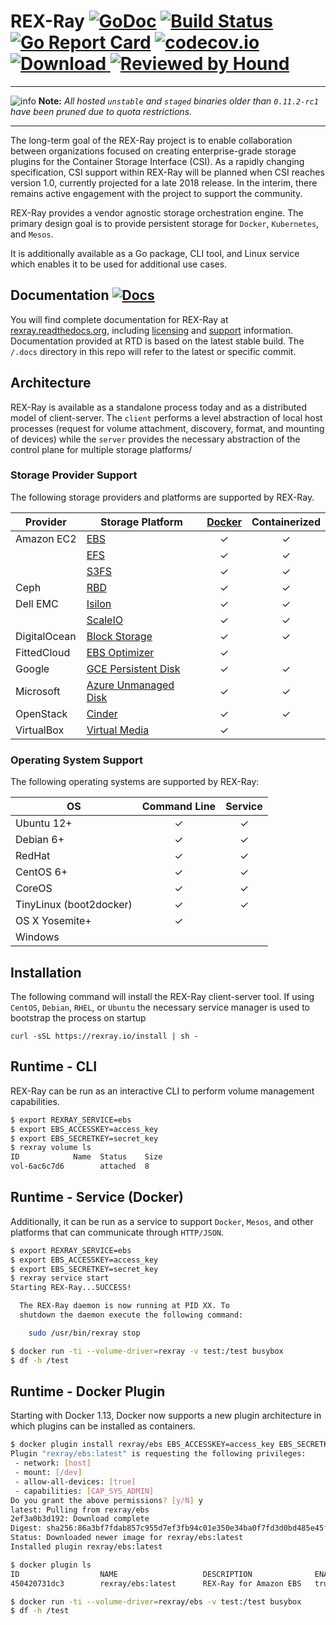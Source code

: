 # REX-Ray [![GoDoc](https://godoc.org/github.com/rexray/rexray?status.svg)](http://godoc.org/github.com/rexray/rexray) [![Build Status](http://travis-ci.org/rexray/rexray.svg?branch=master)](https://travis-ci.org/rexray/rexray) [![Go Report Card](http://goreportcard.com/badge/rexray/rexray)](http://goreportcard.com/report/rexray/rexray) [![codecov.io](https://codecov.io/github/rexray/rexray/coverage.svg?branch=master)](https://codecov.io/github/rexray/rexray?branch=master) [ ![Download](http://api.bintray.com/packages/rexray/rexray/stable/images/download.svg) ](https://dl.bintray.com/rexray/rexray/stable/latest/) [![Reviewed by Hound](https://img.shields.io/badge/Reviewed_by-Hound-8E64B0.svg)](https://houndci.com)

---

![info](https://cdn.rawgit.com/akutz/741a53ec8cd1348753556e8bd4d2836a/raw/399cb9e5b39436d119d77a893dd991db0a7b6f9f/info-circle.svg "info-circle") **Note:** _All hosted `unstable` and `staged` binaries older than `0.11.2-rc1` have
been pruned due to quota restrictions._

---

The long-term goal of the REX-Ray project is to enable collaboration between
organizations  focused on creating enterprise-grade storage plugins for the
Container Storage Interface (CSI). As a rapidly changing specification, CSI
support within REX-Ray will be planned when CSI reaches version 1.0, currently
projected for a late 2018 release. In the interim, there remains active
engagement with the project to support the community.

REX-Ray provides a vendor agnostic storage orchestration engine.  The primary
design goal is to provide persistent storage for `Docker`, `Kubernetes`, and `Mesos`.

It is additionally available as a Go package, CLI tool, and Linux service which
enables it to be used for additional use cases.

## Documentation [![Docs](https://readthedocs.org/projects/rexray/badge/?version=stable)](http://rexray.readthedocs.org/en/stable/)
You will find complete documentation for REX-Ray at [rexray.readthedocs.org](http://rexray.readthedocs.org/en/stable/), including
[licensing](http://rexray.readthedocs.org/en/stable/about/license/) and
[support](http://rexray.readthedocs.org/en/stable/#getting-help) information.
Documentation provided at RTD is based on the latest stable build.  The `/.docs`
directory in this repo will refer to the latest or specific commit.

## Architecture
REX-Ray is available as a standalone process today and as a distributed
model of client-server.  The `client` performs a level abstraction of local
host processes (request for volume attachment, discovery, format, and mounting
of devices) while the `server` provides the necessary abstraction of the
control plane for multiple storage platforms/

### Storage Provider Support
The following storage providers and platforms are supported by REX-Ray.

| Provider              | Storage Platform  | <center>[Docker](https://docs.docker.com/engine/extend/plugins_volume/)</center> | <center>Containerized</center> |
|-----------------------|----------------------|:---:|:---:|
| Amazon EC2 | [EBS](.docs/user-guide/storage-providers/aws.md#aws-ebs) | ✓ | ✓ |
| | [EFS](.docs/user-guide/storage-providers/aws.md#aws-efs) | ✓ | ✓ |
| | [S3FS](.docs/user-guide/storage-providers/aws.md#aws-s3fs) | ✓ | ✓ |
| Ceph | [RBD](.docs/user-guide/storage-providers/ceph.md#ceph-rbd) | ✓ | ✓ |
| Dell EMC | [Isilon](.docs/user-guide/storage-providers/dellemc.md#dell-emc-isilon) | ✓ | ✓ |
| | [ScaleIO](.docs/user-guide/storage-providers/dellemc.md#dell-emc-scaleio) | ✓ | ✓ |
| DigitalOcean | [Block Storage](.docs/user-guide/storage-providers/digitalocean.md#do-block-storage) | ✓ | ✓ |
| FittedCloud | [EBS Optimizer](.docs/user-guide/storage-providers/fittedcloud.md#ebs-optimizer) | ✓ | |
| Google | [GCE Persistent Disk](.docs/user-guide/storage-providers/google.md#gce-persistent-disk) | ✓ | ✓ |
| Microsoft | [Azure Unmanaged Disk](.docs/user-guide/storage-providers/microsoft.md#azure-ud) | ✓ | ✓ |
| OpenStack | [Cinder](.docs/user-guide/storage-providers/openstack.md#cinder) | ✓ | ✓ |
| VirtualBox | [Virtual Media](.docs/user-guide/storage-providers/virtualbox.md#virtualbox) | ✓ | |

### Operating System Support
The following operating systems are supported by REX-Ray:

| OS             | <center>Command Line</center> | <center>Service</center> |
|---------------|:---:|:---:|
| Ubuntu 12+     | ✓          | ✓ |
| Debian 6+      | ✓          | ✓ |
| RedHat         | ✓          | ✓ |
| CentOS 6+      | ✓          | ✓ |
| CoreOS         | ✓          | ✓ |
| TinyLinux (boot2docker)| ✓  | ✓ |
| OS X Yosemite+ | ✓          |  |
| Windows        |            |  |

## Installation
The following command will install the REX-Ray client-server tool.  If using
`CentOS`, `Debian`, `RHEL`, or `Ubuntu` the necessary service manager is used
to bootstrap the process on startup

`curl -sSL https://rexray.io/install | sh -`

## Runtime - CLI
REX-Ray can be run as an interactive CLI to perform volume management
capabilities.

```bash
$ export REXRAY_SERVICE=ebs
$ export EBS_ACCESSKEY=access_key
$ export EBS_SECRETKEY=secret_key
$ rexray volume ls
ID            Name  Status    Size
vol-6ac6c7d6        attached  8
```

## Runtime - Service (Docker)
Additionally, it can be run as a service to support `Docker`, `Mesos`, and other
 platforms that can communicate through `HTTP/JSON`.

```bash
$ export REXRAY_SERVICE=ebs
$ export EBS_ACCESSKEY=access_key
$ export EBS_SECRETKEY=secret_key
$ rexray service start
Starting REX-Ray...SUCCESS!

  The REX-Ray daemon is now running at PID XX. To
  shutdown the daemon execute the following command:

    sudo /usr/bin/rexray stop

$ docker run -ti --volume-driver=rexray -v test:/test busybox
$ df -h /test
```

## Runtime - Docker Plugin
Starting with Docker 1.13, Docker now supports a new plugin architecture in
which plugins can be installed as containers.

```bash
$ docker plugin install rexray/ebs EBS_ACCESSKEY=access_key EBS_SECRETKEY=secret_key
Plugin "rexray/ebs:latest" is requesting the following privileges:
 - network: [host]
 - mount: [/dev]
 - allow-all-devices: [true]
 - capabilities: [CAP_SYS_ADMIN]
Do you grant the above permissions? [y/N] y
latest: Pulling from rexray/ebs
2ef3a0b3d192: Download complete
Digest: sha256:86a3bf7fdab857c955d7ef3fb94c01e350e34ba0f7fd3d0bd485e45f1592e1c2
Status: Downloaded newer image for rexray/ebs:latest
Installed plugin rexray/ebs:latest

$ docker plugin ls
ID                  NAME                   DESCRIPTION              ENABLED
450420731dc3        rexray/ebs:latest      REX-Ray for Amazon EBS   true

$ docker run -ti --volume-driver=rexray/ebs -v test:/test busybox
$ df -h /test
```
